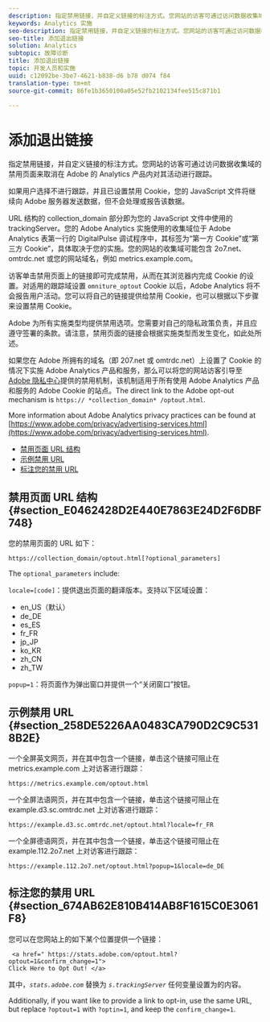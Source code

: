 ```yaml
---
description: 指定禁用链接，并自定义链接的标注方式。您网站的访客可通过访问数据收集域的禁用页面来取消在 Adobe 的 Analytics 产品内对其活动进行跟踪。
keywords: Analytics 实施
seo-description: 指定禁用链接，并自定义链接的标注方式。您网站的访客可通过访问数据收集域的禁用页面来取消在 Adobe 的 Analytics 产品内对其活动进行跟踪。
seo-title: 添加退出链接
solution: Analytics
subtopic: 故障诊断
title: 添加退出链接
topic: 开发人员和实施
uuid: c12092be-3be7-4621-b838-d6 b78 d074 f84
translation-type: tm+mt
source-git-commit: 86fe1b3650100a05e52fb2102134fee515c871b1

---
```



# 添加退出链接

指定禁用链接，并自定义链接的标注方式。您网站的访客可通过访问数据收集域的禁用页面来取消在 Adobe 的 Analytics 产品内对其活动进行跟踪。

如果用户选择不进行跟踪，并且已设置禁用 Cookie，您的 JavaScript 文件将继续向 Adobe 服务器发送数据，但不会处理或报告该数据。

URL 结构的 collection_domain 部分即为您的 JavaScript 文件中使用的 trackingServer。您的 Adobe Analytics 实施使用的收集域位于 Adobe Analytics 表第一行的 DigitalPulse 调试程序中，其标签为“第一方 Cookie”或“第三方 Cookie”，具体取决于您的实施。您的网站的收集域可能包含 2o7.net、omtrdc.net 或您的网站域名，例如 metrics.example.com。

访客单击禁用页面上的链接即可完成禁用，从而在其浏览器内完成 Cookie 的设置。对适用的跟踪域设置 `omniture_optout` Cookie 以后，Adobe Analytics 将不会报告用户活动。您可以将自己的链接提供给禁用 Cookie，也可以根据以下步骤来设置禁用 Cookie。

Adobe 为所有实施类型均提供禁用选项。您需要对自己的隐私政策负责，并且应遵守签署的条款。请注意，禁用页面的链接会根据实施类型而发生变化，如此处所述。

如果您在 Adobe 所拥有的域名（即 207.net 或 omtrdc.net）上设置了 Cookie 的情况下实施 Adobe Analytics 产品和服务，那么可以将您的网站访客引导至 [Adobe 隐私中心](https://www.adobe.com/privacy/opt-out.html)提供的禁用机制，该机制适用于所有使用 Adobe Analytics 产品和服务的 Adobe Cookie 的站点。The direct link to the Adobe opt-out mechanism is `https:// *collection_domain* /optout.html`.

More information about Adobe Analytics privacy practices can be found at [https://www.adobe.com/privacy/advertising-services.html](https://www.adobe.com/privacy/advertising-services.html).

* [禁用页面 URL 结构](../../../implement/js-implementation/data-collection/opt-out-link.md#section_E0462428D2E440E7863E24D2F6DBF748)
* [示例禁用 URL](../../../implement/js-implementation/data-collection/opt-out-link.md#section_258DE5226AA0483CA790D2C9C5318B2E)
* [标注您的禁用 URL](../../../implement/js-implementation/data-collection/opt-out-link.md#section_674AB62E810B414AB8F1615C0E3061F8)

## 禁用页面 URL 结构 {#section_E0462428D2E440E7863E24D2F6DBF748}

您的禁用页面的 URL 如下：

```
https://collection_domain/optout.html[?optional_parameters]
```

The `optional_parameters` include:

`locale=[code]`：提供退出页面的翻译版本。支持以下区域设置：

* en_US（默认）
* de_DE
* es_ES
* fr_FR
* jp_JP
* ko_KR
* zh_CN
* zh_TW

`popup=1`：将页面作为弹出窗口并提供一个“关闭窗口”按钮。

## 示例禁用 URL {#section_258DE5226AA0483CA790D2C9C5318B2E}

一个全屏英文网页，并在其中包含一个链接，单击这个链接可阻止在 metrics.example.com 上对访客进行跟踪：

```
https://metrics.example.com/optout.html
```

一个全屏法语网页，并在其中包含一个链接，单击这个链接可阻止在 example.d3.sc.omtrdc.net 上对访客进行跟踪：

```
https://example.d3.sc.omtrdc.net/optout.html?locale=fr_FR
```

一个全屏德语网页，并在其中包含一个链接，单击这个链接可阻止在 example.112.2o7.net 上对访客进行跟踪：

```
https://example.112.2o7.net/optout.html?popup=1&locale=de_DE
```

## 标注您的禁用 URL {#section_674AB62E810B414AB8F1615C0E3061F8}

您可以在您网站上的如下某个位置提供一个链接：

```
 <a href=" https://stats.adobe.com/optout.html?optout=1&confirm_change=1">
Click Here to Opt Out! </a>
```

其中，*`stats.adobe.com`* 替换为 *`s.trackingServer`* 任何变量设置为的内容。

Additionally, if you want like to provide a link to opt-in, use the same URL, but replace `?optout=1` with `?optin=1`, and keep the `confirm_change=1`.
